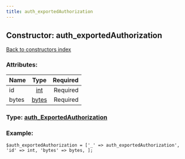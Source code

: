 ```yaml
---
title: auth_exportedAuthorization
---
```

## Constructor: auth\_exportedAuthorization  
[Back to constructors index](index.md)



### Attributes:

| Name     |    Type       | Required |
|----------|:-------------:|---------:|
|id|[int](../types/int.md) | Required|
|bytes|[bytes](../types/bytes.md) | Required|



### Type: [auth\_ExportedAuthorization](../types/auth_ExportedAuthorization.md)


### Example:

```
$auth_exportedAuthorization = ['_' => auth_exportedAuthorization', 'id' => int, 'bytes' => bytes, ];
```